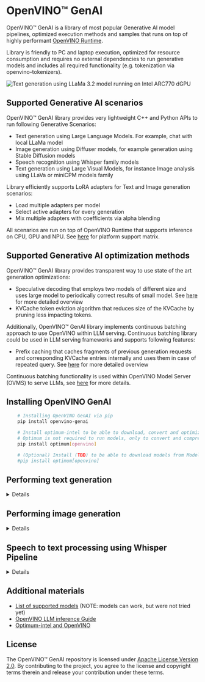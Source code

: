 # OpenVINO™ GenAI

OpenVINO™ GenAI is a library of most popular Generative AI model pipelines, optimized execution methods and samples that runs on top of highly performant [OpenVINO Runtime](https://github.com/openvinotoolkit/openvino).

Library is friendly to PC and laptop execution, optimized for resource consumption and requires no external dependencies to run generative models and includes all required functionality (e.g. tokenization via openvino-tokenizers).

![Text generation using LLaMa 3.2 model running on Intel ARC770 dGPU](./samples/generation.gif)

## Supported Generative AI scenarios

OpenVINO™ GenAI library provides very lightweight C++ and Python APIs to run following Generative Scenarios:
 - Text generation using Large Language Models. For example, chat with local LLaMa model
 - Image generation using Diffuser models, for example generation using Stable Diffusion models
 - Speech recognition using Whisper family models
 - Text generation using Large Visual Models, for instance Image analysis using LLaVa or miniCPM models family

Library efficiently supports LoRA adapters for Text and Image generation scenarios:
- Load multiple adapters per model
- Select active adapters for every generation
- Mix multiple adapters with coefficients via alpha blending

All scenarios are run on top of OpenVINO Runtime that supports inference on CPU, GPU and NPU. See [here](https://docs.openvino.ai/2024/about-openvino/release-notes-openvino/system-requirements.html) for platform support matrix.

## Supported Generative AI optimization methods

OpenVINO™ GenAI library provides transparent way to use state of the art generation optimizations:
- Speculative decoding that employs two models of different size and uses large model to periodically correct results of small model. See [here](https://pytorch.org/blog/hitchhikers-guide-speculative-decoding/) for more detailed overview
- KVCache token eviction algorithm that reduces size of the KVCache by pruning less impacting tokens.

Additionally, OpenVINO™ GenAI library implements continuous batching approach to use OpenVINO within LLM serving. Continuous batching library could be used in LLM serving frameworks and supports following features:
- Prefix caching that caches fragments of previous generation requests and corresponding KVCache entries internally and uses them in case of repeated query. See [here](https://google.com) for more detailed overview

Continuous batching functionality is used within OpenVINO Model Server (OVMS) to serve LLMs, see [here](https://docs.openvino.ai/2024/ovms_docs_llm_reference.html) for more details.

## Installing OpenVINO GenAI

```sh
    # Installing OpenVINO GenAI via pip
    pip install openvino-genai

    # Install optimum-intel to be able to download, convert and optimize LLMs from Hugging Face
    # Optimum is not required to run models, only to convert and compress
    pip install optimum[openvino]

    # (Optional) Install (TBD) to be able to download models from Model Scope
    #pip install optimum[openvino]
```

## Performing text generation 
<details>
For more examples check out our [LLM Inference Guide](https://docs.openvino.ai/2024/learn-openvino/llm_inference_guide.html)

### Converting and compressing text generation model from Hugging Face library

```sh
#(Basic) download and convert to OpenVINO TinyLlama-Chat-v1.0 model
optimum-cli export openvino --model "TinyLlama/TinyLlama-1.1B-Chat-v1.0" --weight-format fp16 --trust-remote-code "TinyLlama-1.1B-Chat-v1.0"

#(Recommended) download, convert to OpenVINO and compress to int4 TinyLlama-Chat-v1.0 model
optimum-cli export openvino --model "TinyLlama/TinyLlama-1.1B-Chat-v1.0" --weight-format int4 --trust-remote-code "TinyLlama-1.1B-Chat-v1.0"
```

### Run generation using LLMPipeline API in Python

```python
import openvino_genai as ov_genai
#Will run model on CPU, GPU or NPU are possible options
pipe = ov_genai.LLMPipeline("./TinyLlama-1.1B-Chat-v1.0/", "CPU")
print(pipe.generate("The Sun is yellow because", max_new_tokens=100))
```

### Run generation using LLM Pipeline in C++

Code below requires installation of C++ compatible package (see [here](https://docs.openvino.ai/2024/get-started/install-openvino/install-openvino-genai.html#archive-installation) for more details)

```cpp
#include "openvino/genai/llm_pipeline.hpp"
#include <iostream>

int main(int argc, char* argv[]) {
   std::string model_path = argv[1];
   ov::genai::LLMPipeline pipe(model_path, "CPU");
   std::cout << pipe.generate("The Sun is yellow because", ov::genai::max_new_tokens(100));
}
```

### Sample notebooks using this API

(TBD)

</details>

## Performing image generation

<details>
For more examples check out our [LLM Inference Guide](https://docs.openvino.ai/2024/learn-openvino/llm_inference_guide.html)

### Converting and compressing image generation model from Hugging Face library

```sh
#Download and convert to OpenVINO dreamlike-anime-1.0 model
optimum-cli export openvino --model dreamlike-art/dreamlike-anime-1.0 --task stable-diffusion --weight-format fp16 dreamlike_anime_1_0_ov/FP16
```

### Run generation using Text2Image API in Python

```python

#WIP

```

### Run generation using Text2Image API in C++

Code below requires installation of C++ compatible package (see [here](https://docs.openvino.ai/2024/get-started/install-openvino/install-openvino-genai.html#archive-installation) for more details)

```cpp
#include "openvino/genai/text2image/pipeline.hpp"
#include "imwrite.hpp"
int main(int argc, char* argv[]) {

   const std::string models_path = argv[1], prompt = argv[2];
   const std::string device = "CPU";  // GPU, NPU can be used as well

   ov::genai::Text2ImagePipeline pipe(models_path, device);
   ov::Tensor image = pipe.generate(prompt,
        ov::genai::width(512),
        ov::genai::height(512),
        ov::genai::num_inference_steps(20));

   imwrite("image.bmp", image, true);
}
```
### Sample notebooks using this API

(TBD)

</details>

## Speech to text processing using Whisper Pipeline
<details>
For more examples check out our [LLM Inference Guide](https://docs.openvino.ai/2024/learn-openvino/llm_inference_guide.html)

NOTE: Whisper Pipeline requires preprocessing of audio input (to adjust sampling rate and normalize)
 
 ### Converting and compressing image generation model from Hugging Face library
```sh
#Download and convert to OpenVINO whisper-base model
optimum-cli export openvino --trust-remote-code --model openai/whisper-base whisper-base
```

### Run generation using Whisper Pipeline API in Python

NOTE: this sample is simplified version of full sample that is available [here](./samples/python/whisper_speech_recognition/whisper_speech_recognition.py)

```python
import argparse
import openvino_genai
import librosa

def read_wav(filepath):
    raw_speech, samplerate = librosa.load(filepath, sr=16000)
    return raw_speech.tolist()

def main():
    parser = argparse.ArgumentParser()
    parser.add_argument("model_dir")
    parser.add_argument("wav_file_path")
    args = parser.parse_args()

    raw_speech = read_wav(args.wav_file_path)

    pipe = openvino_genai.WhisperPipeline(args.model_dir)

    def streamer(word: str) -> bool:
        print(word, end="")
        return False

    pipe.generate(
        raw_speech,
        max_new_tokens=100,
        # 'task' and 'language' parameters are supported for multilingual models only
        language="<|en|>",
        task="transcribe",
        streamer=streamer,
    )

    print()
```

 
### Run generation using Whisper Pipeline API in C++

NOTE: this sample is simplified version of full sample that is available [here](./samples/cpp/whisper_speech_recognition/whisper_speech_recognition.cpp)

```cpp
#include "audio_utils.hpp"
#include "openvino/genai/whisper_pipeline.hpp"

int main(int argc, char* argv[]) try {

    std::string model_path = argv[1];
    std::string wav_file_path = argv[2];

    ov::genai::RawSpeechInput raw_speech = utils::audio::read_wav(wav_file_path);

    ov::genai::WhisperPipeline pipeline{model_path};

    ov::genai::WhisperGenerationConfig config{model_path + "/generation_config.json"};
    config.max_new_tokens = 100;
    // 'task' and 'language' parameters are supported for multilingual models only
    config.language = "<|en|>";
    config.task = "transcribe";

    auto streamer = [](std::string word) {
        std::cout << word;
        return false;
    };

    pipeline.generate(raw_speech, config, streamer);

    std::cout << std::endl;
}
```

 ### Sample notebooks using this API

(TBD)

</details>


## Additional materials

- [List of supported models](https://github.com/openvinotoolkit/openvino.genai/blob/master/src/docs/SUPPORTED_MODELS.md) (NOTE: models can work, but were not tried yet)
- [OpenVINO LLM inference Guide](https://docs.openvino.ai/2024/learn-openvino/llm_inference_guide.html)
- [Optimum-intel and OpenVINO](https://huggingface.co/docs/optimum/intel/openvino/export)

## License

The OpenVINO™ GenAI repository is licensed under [Apache License Version 2.0](LICENSE).
By contributing to the project, you agree to the license and copyright terms therein and release
your contribution under these terms.
